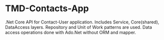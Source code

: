 # TMD-Contacts-App

.Net Core API for Contact-User application. Includes Service, Core(shared), DataAccess layers. Repository and Unit of Work patterns are used. Data access operations done with 
Ado.Net without ORM and mapper.    
